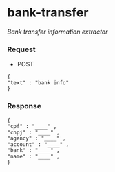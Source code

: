 # bank-transfer

*Bank transfer information extractor*

### Request

- POST
```
{
"text" : "bank info"
}
```

### Response

```
{
"cpf" : "____" ,
"cnpj" : "____" ,
"agency" : "____" ,
"account" : "____" ,
"bank" : "____" ,
"name" : "____" ,
}
```
